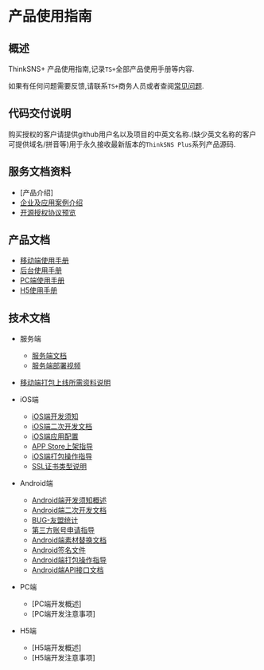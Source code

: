 # 产品使用指南

## 概述

ThinkSNS+ 产品使用指南,记录`TS+`全部产品使用手册等内容.

如果有任何问题需要反馈,请联系`TS+`商务人员或者查阅[常见问题](https://github.com/zhiyicx/thinksns-plus-help).

## 代码交付说明

购买授权的客户请提供github用户名以及项目的中英文名称.(缺少英文名称的客户可提供域名/拼音等)用于永久接收最新版本的`ThinkSNS Plus`系列产品源码.

## 服务文档资料

* [产品介绍]
* [企业及应用案例介绍](http://www.thinksns.com/data/upload/ueditor/20171031/59f758931dab4.pptx)
* [开源授权协议预览](http://www.thinksns.com/data/upload/ueditor/20171031/59f75808623e0.pdf)

## 产品文档

* [移动端使用手册](http://www.thinksns.com/data/upload/ueditor/20171101/59f96170569dd.pdf)
* [后台使用手册](http://www.thinksns.com/data/upload/ueditor/20171101/59f961d7a15a5.pdf)
* [PC端使用手册](http://www.thinksns.com/data/upload/ueditor/20171101/59f961c19a9d7.pdf)
* [H5使用手册](http://www.thinksns.com/data/upload/ueditor/20171101/59f961980fbe8.pdf)

## 技术文档

* 服务端
	* [服务端文档](https://slimkit.github.io/plus-docs/)
	* [服务端部署视频](http://www.thinksns.com/reader/100.html)

* [移动端打包上线所需资料说明](./技术文档/Android-Platform/document/tutorial/AppPackageInfoTutorial.md)

* iOS端
	* [iOS端开发须知](./技术文档/iOS端/README.md)
	* [iOS端二次开发文档](./技术文档/iOS端/Thinksns%20Plus%20Document)
	* [iOS端应用配置](./技术文档/iOS端/TS+%20iOS端应用配置.md)
	* [APP Store上架指导](./技术文档/iOS端/APPStore上架指导.md)
	* [iOS端打包操作指导](http://www.jianshu.com/p/9df7d8930a3e)
	* [SSL证书类型说明](./技术文档/iOS端/SSL证书类型说明.md)

* Android端
	* [Android端开发须知概述](./技术文档/Android-Platform/README.md)
	* [Android端二次开发文档](./技术文档/Android-Platform/SecondaryDevelopmentTutorial.md)
	* [BUG-友盟统计](https://passport.umeng.com/signup)
	* [第三方账号申请指导](./技术文档/Android-Platform/document/tutorial/AppPackageInfoTutorial.md)
	* [Android端素材替换文档](./技术文档/Android-Platform/document/tutorial/SecondaryDevelopmentResourceReplaceTutorial.md)
	* [Android签名文件](./技术文档/Android-Platform/document/tutorial/AndroidCreateSignatureFileTutorial.md)
	* [Android端打包操作指导](./技术文档/Android-Platform/document/tutorial/AndroidPackageTutorial.md)
	* [Android端API接口文档](./技术文档/Android-Platform/document/app/API.md)

* PC端
	* [PC端开发概述]
	* [PC端开发注意事项]

* H5端
	* [H5端开发概述]
	* [H5端开发注意事项]
